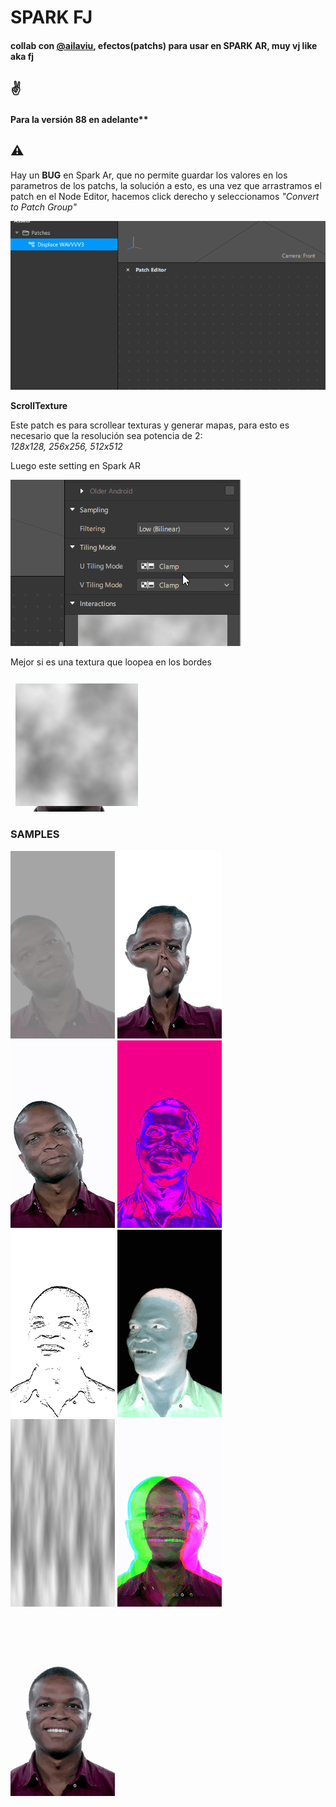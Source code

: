 # SPARK FJ 
#### collab con [@ailaviu](https://instagram.com/ailaviu), efectos(patchs) para usar en SPARK AR, muy vj like aka fj
## ✌️

#### Para la versión 88 en adelante**

## ⚠️

 
Hay un **BUG** en Spark Ar, que no permite guardar los valores en los parametros de los patchs, la solución a esto, es una vez que arrastramos el patch en el Node Editor, hacemos click derecho y seleccionamos *"Convert to Patch Group"*

![alt text](img/bug.gif)  

**ScrollTexture**

Este patch es para scrollear texturas y generar mapas, para esto es necesario que la resolución sea potencia de 2:  
*128x128, 256x256, 512x512*  
   
Luego este setting en Spark AR

![alt text](img/scroll.gif)

Mejor si es una textura que loopea en los bordes

![alt text](img/loop.gif)

### SAMPLES

![alt text](img/bc.gif)
![alt text](img/displacew.gif)
![alt text](img/displacexy.gif)
![alt text](img/duo.gif)
![alt text](img/edge.gif)
![alt text](img/inv.gif)
![alt text](img/map.gif)
![alt text](img/rgb.gif)
![alt text](img/trans.gif)

